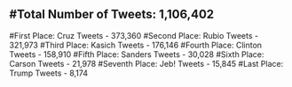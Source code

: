 #Total Number of Tweets: 1,106,402 
---
#First Place: Cruz Tweets - 373,360
#Second Place: Rubio Tweets - 321,973
#Third Place: Kasich Tweets - 176,146
#Fourth Place: Clinton Tweets - 158,910
#Fifth Place: Sanders Tweets - 30,028
#Sixth Place: Carson Tweets - 21,978
#Seventh Place: Jeb! Tweets - 15,845
#Last Place: Trump Tweets - 8,174
